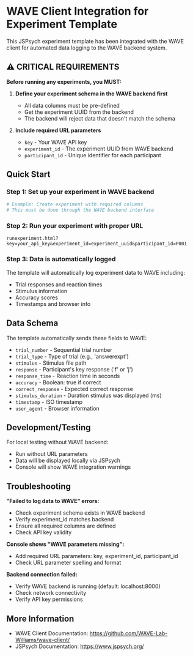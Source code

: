 # WAVE Client Integration for Experiment Template

This JSPsych experiment template has been integrated with the WAVE client for automated data logging to the WAVE backend system.

## ⚠️ CRITICAL REQUIREMENTS

**Before running any experiments, you MUST:**

1. **Define your experiment schema in the WAVE backend first**
   - All data columns must be pre-defined
   - Get the experiment UUID from the backend
   - The backend will reject data that doesn't match the schema

2. **Include required URL parameters**
   - `key` - Your WAVE API key
   - `experiment_id` - The experiment UUID from WAVE backend
   - `participant_id` - Unique identifier for each participant

## Quick Start

### Step 1: Set up your experiment in WAVE backend
```bash
# Example: Create experiment with required columns
# This must be done through the WAVE backend interface
```

### Step 2: Run your experiment with proper URL
```
runexperiment.html?key=your_api_key&experiment_id=experiment_uuid&participant_id=P001
```

### Step 3: Data is automatically logged
The template will automatically log experiment data to WAVE including:
- Trial responses and reaction times
- Stimulus information  
- Accuracy scores
- Timestamps and browser info

## Data Schema

The template automatically sends these fields to WAVE:
- `trial_number` - Sequential trial number
- `trial_type` - Type of trial (e.g., 'answerexpt')
- `stimulus` - Stimulus file path
- `response` - Participant's key response ('f' or 'j')
- `response_time` - Reaction time in seconds
- `accuracy` - Boolean: true if correct
- `correct_response` - Expected correct response
- `stimulus_duration` - Duration stimulus was displayed (ms)
- `timestamp` - ISO timestamp
- `user_agent` - Browser information

## Development/Testing

For local testing without WAVE backend:
- Run without URL parameters
- Data will be displayed locally via JSPsych
- Console will show WAVE integration warnings

## Troubleshooting

**"Failed to log data to WAVE" errors:**
- Check experiment schema exists in WAVE backend
- Verify experiment_id matches backend
- Ensure all required columns are defined
- Check API key validity

**Console shows "WAVE parameters missing":**
- Add required URL parameters: key, experiment_id, participant_id
- Check URL parameter spelling and format

**Backend connection failed:**
- Verify WAVE backend is running (default: localhost:8000)  
- Check network connectivity
- Verify API key permissions

## More Information

- WAVE Client Documentation: https://github.com/WAVE-Lab-Williams/wave-client/
- JSPsych Documentation: https://www.jspsych.org/